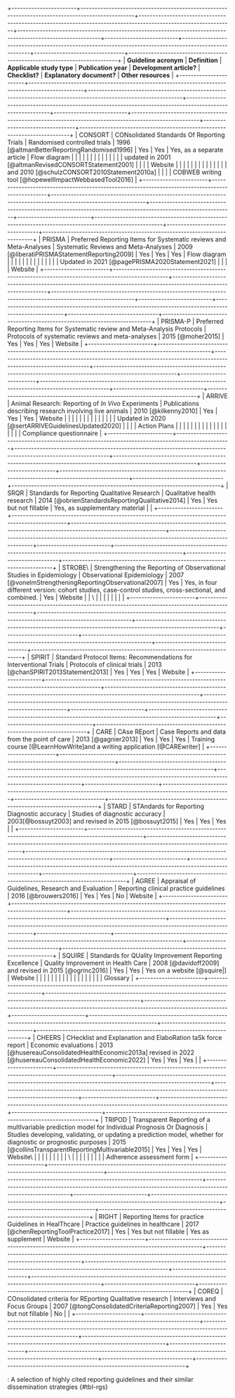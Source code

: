 +-----------------------+-------------------------------------------------------------------------------------------------+---------------------------------------------------------------------------------------------------------------+-----------------------------------------------------------------------------------------------------------+--------------------------+------------------------------------------------------------------------------------------------------+--------------------------------+--------------------------------------------------------------------------+
| **Guideline acronym** | **Definition**                                                                                  | **Applicable study type**                                                                                     | **Publication year**                                                                                      | **Development article?** | **Checklist?**                                                                                       | **Explanatory document?**      | **Other resources**                                                      |
+-----------------------+-------------------------------------------------------------------------------------------------+---------------------------------------------------------------------------------------------------------------+-----------------------------------------------------------------------------------------------------------+--------------------------+------------------------------------------------------------------------------------------------------+--------------------------------+--------------------------------------------------------------------------+
| CONSORT               | CONsolidated Standards Of Reporting Trials                                                      | Randomised controlled trials                                                                                  | 1996 [@altmanBetterReportingRandomised1996]                                                               | Yes                      | Yes                                                                                                  | Yes, as a separate article     | Flow diagram                                                             |
|                       |                                                                                                 |                                                                                                               |                                                                                                           |                          |                                                                                                      |                                |                                                                          |
|                       |                                                                                                 |                                                                                                               | updated in 2001 \[\@altmanRevisedCONSORTStatement2001\]                                                   |                          |                                                                                                      |                                | Website                                                                  |
|                       |                                                                                                 |                                                                                                               |                                                                                                           |                          |                                                                                                      |                                |                                                                          |
|                       |                                                                                                 |                                                                                                               | and 2010 \[\@schulzCONSORT2010Statement2010a\]                                                            |                          |                                                                                                      |                                | COBWEB writing tool [@hopewellImpactWebbasedTool2016]                    |
+-----------------------+-------------------------------------------------------------------------------------------------+---------------------------------------------------------------------------------------------------------------+-----------------------------------------------------------------------------------------------------------+--------------------------+------------------------------------------------------------------------------------------------------+--------------------------------+--------------------------------------------------------------------------+
| PRISMA                | Preferred Reporting Items for Systematic reviews and Meta-Analyses                              | Systematic Reviews and Meta-Analyses                                                                          | 2009 [@liberatiPRISMAStatementReporting2009]                                                              | Yes                      | Yes                                                                                                  | Yes                            | Flow diagram                                                             |
|                       |                                                                                                 |                                                                                                               |                                                                                                           |                          |                                                                                                      |                                |                                                                          |
|                       |                                                                                                 |                                                                                                               | Updated in 2021 [@pagePRISMA2020Statement2021]                                                            |                          |                                                                                                      |                                | Website                                                                  |
+-----------------------+-------------------------------------------------------------------------------------------------+---------------------------------------------------------------------------------------------------------------+-----------------------------------------------------------------------------------------------------------+--------------------------+------------------------------------------------------------------------------------------------------+--------------------------------+--------------------------------------------------------------------------+
| PRISMA-P              | Preferred Reporting Items for Systematic review and Meta-Analysis Protocols                     | Protocols of systematic reviews and meta-analyses                                                             | 2015 [@moher2015]                                                                                         | Yes                      | Yes                                                                                                  | Yes                            | Website                                                                  |
+-----------------------+-------------------------------------------------------------------------------------------------+---------------------------------------------------------------------------------------------------------------+-----------------------------------------------------------------------------------------------------------+--------------------------+------------------------------------------------------------------------------------------------------+--------------------------------+--------------------------------------------------------------------------+
| ARRIVE                | Animal Research: Reporting of *In Vivo* Experiments                                             | Publications describing research involving live animals                                                       | 2010 [@kilkenny2010]                                                                                      | Yes                      | Yes                                                                                                  | Yes                            | Website                                                                  |
|                       |                                                                                                 |                                                                                                               |                                                                                                           |                          |                                                                                                      |                                |                                                                          |
|                       |                                                                                                 |                                                                                                               | Updated in 2020 [@sertARRIVEGuidelinesUpdated2020]                                                        |                          |                                                                                                      |                                | Action Plans                                                             |
|                       |                                                                                                 |                                                                                                               |                                                                                                           |                          |                                                                                                      |                                |                                                                          |
|                       |                                                                                                 |                                                                                                               |                                                                                                           |                          |                                                                                                      |                                | Compliance questionnaire                                                 |
+-----------------------+-------------------------------------------------------------------------------------------------+---------------------------------------------------------------------------------------------------------------+-----------------------------------------------------------------------------------------------------------+--------------------------+------------------------------------------------------------------------------------------------------+--------------------------------+--------------------------------------------------------------------------+
| SRQR                  | Standards for Reporting Qualitative Research                                                    | Qualitative health research                                                                                   | 2014 [@obrienStandardsReportingQualitative2014]                                                           | Yes                      | Yes but not fillable                                                                                 | Yes, as supplementary material |                                                                          |
+-----------------------+-------------------------------------------------------------------------------------------------+---------------------------------------------------------------------------------------------------------------+-----------------------------------------------------------------------------------------------------------+--------------------------+------------------------------------------------------------------------------------------------------+--------------------------------+--------------------------------------------------------------------------+
| STROBE\               | Strengthening the Reporting of Observational Studies in Epidemiology                            | Observational Epidemiology                                                                                    | 2007 [@vonelmStrengtheningReportingObservational2007]                                                     | Yes                      | Yes, in four different version: cohort studies, case-control studies, cross-sectional, and combined. | Yes                            | Website                                                                  |
| \                     |                                                                                                 |                                                                                                               |                                                                                                           |                          |                                                                                                      |                                |                                                                          |
+-----------------------+-------------------------------------------------------------------------------------------------+---------------------------------------------------------------------------------------------------------------+-----------------------------------------------------------------------------------------------------------+--------------------------+------------------------------------------------------------------------------------------------------+--------------------------------+--------------------------------------------------------------------------+
| SPIRIT                | Standard Protocol Items: Recommendations for Interventional Trials                              | Protocols of clinical trials                                                                                  | 2013 [@chanSPIRIT2013Statement2013]                                                                       | Yes                      | Yes                                                                                                  | Yes                            | Website                                                                  |
+-----------------------+-------------------------------------------------------------------------------------------------+---------------------------------------------------------------------------------------------------------------+-----------------------------------------------------------------------------------------------------------+--------------------------+------------------------------------------------------------------------------------------------------+--------------------------------+--------------------------------------------------------------------------+
| CARE                  | CAse REport                                                                                     | Case Reports and data from the point of care                                                                  | 2013 [@gagnier2013]                                                                                       | Yes                      | Yes                                                                                                  | Yes                            | Training course [@LearnHowWrite]and a writing application [@CAREwriter]  |
+-----------------------+-------------------------------------------------------------------------------------------------+---------------------------------------------------------------------------------------------------------------+-----------------------------------------------------------------------------------------------------------+--------------------------+------------------------------------------------------------------------------------------------------+--------------------------------+--------------------------------------------------------------------------+
| STARD                 | STAndards for Reporting Diagnostic accuracy                                                     | Studies of diagnostic accuracy                                                                                | 2003[@bossuyt2003] and revised in 2015 [@bossuyt2015]                                                     | Yes                      | Yes                                                                                                  | Yes                            |                                                                          |
+-----------------------+-------------------------------------------------------------------------------------------------+---------------------------------------------------------------------------------------------------------------+-----------------------------------------------------------------------------------------------------------+--------------------------+------------------------------------------------------------------------------------------------------+--------------------------------+--------------------------------------------------------------------------+
| AGREE                 | Appraisal of Guidelines, Research and Evaluation                                                | Reporting clinical practice guidelines                                                                        | 2016 [@brouwers2016]                                                                                      | Yes                      | Yes                                                                                                  | No                             | Website                                                                  |
+-----------------------+-------------------------------------------------------------------------------------------------+---------------------------------------------------------------------------------------------------------------+-----------------------------------------------------------------------------------------------------------+--------------------------+------------------------------------------------------------------------------------------------------+--------------------------------+--------------------------------------------------------------------------+
| SQUIRE                | Standards for QUality Improvement Reporting Excellence                                          | Quality Improvement in Health Care                                                                            | 2008 [@davidoff2009] and revised in 2015 [@ogrinc2016]                                                    | Yes                      | Yes                                                                                                  | Yes on a website [@squire\|]   | Website                                                                  |
|                       |                                                                                                 |                                                                                                               |                                                                                                           |                          |                                                                                                      |                                |                                                                          |
|                       |                                                                                                 |                                                                                                               |                                                                                                           |                          |                                                                                                      |                                | Glossary                                                                 |
+-----------------------+-------------------------------------------------------------------------------------------------+---------------------------------------------------------------------------------------------------------------+-----------------------------------------------------------------------------------------------------------+--------------------------+------------------------------------------------------------------------------------------------------+--------------------------------+--------------------------------------------------------------------------+
| CHEERS                | CHecklist and Explanation and ElaboRation taSk force report                                     | Economic evaluations                                                                                          | 2013 [@husereauConsolidatedHealthEconomic2013a] revised in 2022 [@husereauConsolidatedHealthEconomic2022] | Yes                      | Yes                                                                                                  | Yes                            |                                                                          |
+-----------------------+-------------------------------------------------------------------------------------------------+---------------------------------------------------------------------------------------------------------------+-----------------------------------------------------------------------------------------------------------+--------------------------+------------------------------------------------------------------------------------------------------+--------------------------------+--------------------------------------------------------------------------+
| TRIPOD                | Transparent Reporting of a multIvariable prediction model for Individual Prognosis Or Diagnosis | Studies developing, validating, or updating a prediction model, whether for diagnostic or prognostic purposes | 2015 [@collinsTransparentReportingMultivariable2015]                                                      | Yes                      | Yes                                                                                                  | Yes                            | Website\                                                                 |
|                       |                                                                                                 |                                                                                                               |                                                                                                           |                          |                                                                                                      |                                | \                                                                        |
|                       |                                                                                                 |                                                                                                               |                                                                                                           |                          |                                                                                                      |                                | Adherence assessment form                                                |
+-----------------------+-------------------------------------------------------------------------------------------------+---------------------------------------------------------------------------------------------------------------+-----------------------------------------------------------------------------------------------------------+--------------------------+------------------------------------------------------------------------------------------------------+--------------------------------+--------------------------------------------------------------------------+
| RIGHT                 | Reporting Items for practice Guidelines in HealThcare                                           | Practice guidelines in healthcare                                                                             | 2017 [@chenReportingToolPractice2017]                                                                     | Yes                      | Yes but not fillable                                                                                 | Yes as supplement              | Website                                                                  |
+-----------------------+-------------------------------------------------------------------------------------------------+---------------------------------------------------------------------------------------------------------------+-----------------------------------------------------------------------------------------------------------+--------------------------+------------------------------------------------------------------------------------------------------+--------------------------------+--------------------------------------------------------------------------+
| COREQ                 | COnsolidated criteria for REporting Qualitative research                                        | Interviews and Focus Groups                                                                                   | 2007 [@tongConsolidatedCriteriaReporting2007]                                                             | Yes                      | Yes but not fillable                                                                                 | No                             |                                                                          |
+-----------------------+-------------------------------------------------------------------------------------------------+---------------------------------------------------------------------------------------------------------------+-----------------------------------------------------------------------------------------------------------+--------------------------+------------------------------------------------------------------------------------------------------+--------------------------------+--------------------------------------------------------------------------+

: A selection of highly cited reporting guidelines and their similar dissemination strategies {#tbl-rgs}

<!--end landscape-->